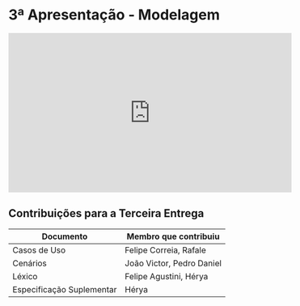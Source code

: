 # 3ª Apresentação - Modelagem

<iframe width="560" height="315" src="https://www.youtube.com/embed/03HFVdvpgGQ" title="YouTube video player" frameborder="0" allow="accelerometer; autoplay; clipboard-write; encrypted-media; gyroscope; picture-in-picture" allowfullscreen></iframe>

## Contribuições para a Terceira Entrega

| Documento                              | Membro que contribuiu               |
| -------------------------------------- | ----------------------------------- |
| Casos de Uso                           |   Felipe Correia, Rafale            |
| Cenários                               |   João Victor, Pedro Daniel         |
| Léxico                                 |   Felipe Agustini, Hérya            |
| Especificação Suplementar              |   Hérya                             |   
